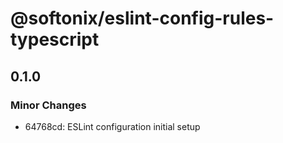 # @softonix/eslint-config-rules-typescript

## 0.1.0

### Minor Changes

- 64768cd: ESLint configuration initial setup
